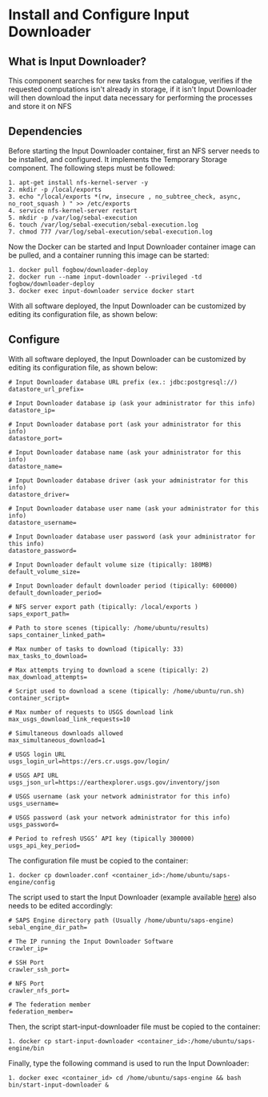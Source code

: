 # Install and Configure Input Downloader

## What is Input Downloader?

This component searches for new tasks from the catalogue, verifies if the requested computations isn't already in storage, if it isn't Input Downloader will then download the input data necessary for performing the processes and store it on NFS

## Dependencies
Before starting the Input Downloader container, first an NFS server needs to be installed, and configured. It implements the Temporary Storage component. The following steps must be followed:
	
  ```
  1. apt-get install nfs-kernel-server -y
  2. mkdir -p /local/exports
  3. echo "/local/exports *(rw, insecure , no_subtree_check, async, no_root_squash ) " >> /etc/exports
  4. service nfs-kernel-server restart
  5. mkdir -p /var/log/sebal-execution
  6. touch /var/log/sebal-execution/sebal-execution.log
  7. chmod 777 /var/log/sebal-execution/sebal-execution.log
  ```
  
Now the Docker can be started and Input Downloader container image can be pulled, and a container running this image can be started:

  ```
  1. docker pull fogbow/downloader-deploy
  2. docker run --name input-downloader --privileged -td fogbow/downloader-deploy
  3. docker exec input-downloader service docker start
  ```

With all software deployed, the Input Downloader can be customized by editing its configuration file, as shown below:

## Configure
With all software deployed, the Input Downloader can be customized by editing its configuration file, as shown below: 

  ```
  # Input Downloader database URL prefix (ex.: jdbc:postgresql://)
  datastore_url_prefix=

  # Input Downloader database ip (ask your administrator for this info)
  datastore_ip=

  # Input Downloader database port (ask your administrator for this info)
  datastore_port=

  # Input Downloader database name (ask your administrator for this info)
  datastore_name=

  # Input Downloader database driver (ask your administrator for this info)
  datastore_driver=

  # Input Downloader database user name (ask your administrator for this info)
  datastore_username=

  # Input Downloader database user password (ask your administrator for this info)
  datastore_password=

  # Input Downloader default volume size (tipically: 180MB)
  default_volume_size=

  # Input Downloader default downloader period (tipically: 600000)
  default_downloader_period=

  # NFS server export path (tipically: /local/exports )
  saps_export_path=

  # Path to store scenes (tipically: /home/ubuntu/results)
  saps_container_linked_path=

  # Max number of tasks to download (tipically: 33)
  max_tasks_to_download=

  # Max attempts trying to download a scene (tipically: 2)
  max_download_attempts=

  # Script used to download a scene (tipically: /home/ubuntu/run.sh) 
  container_script=

  # Max number of requests to USGS download link
  max_usgs_download_link_requests=10

  # Simultaneous downloads allowed
  max_simultaneous_download=1

  # USGS login URL
  usgs_login_url=https://ers.cr.usgs.gov/login/

  # USGS API URL
  usgs_json_url=https://earthexplorer.usgs.gov/inventory/json

  # USGS username (ask your network administrator for this info)
  usgs_username=

  # USGS password (ask your network administrator for this info)
  usgs_password=

  # Period to refresh USGS’ API key (tipically 300000)
  usgs_api_key_period=
  ```

The configuration file must be copied to the container:

  ```
  1. docker cp downloader.conf <container_id>:/home/ubuntu/saps-engine/config
  ```

The script used to start the Input Downloader (example available [here](../bin/start-input-downloader)) also needs to be edited accordingly:

  ```
  # SAPS Engine directory path (Usually /home/ubuntu/saps-engine)
  sebal_engine_dir_path=

  # The IP running the Input Downloader Software
  crawler_ip=

  # SSH Port
  crawler_ssh_port=

  # NFS Port
  crawler_nfs_port=

  # The federation member
  federation_member=
  ```

Then, the script start-input-downloader file must be copied to the container:

  ```
  1. docker cp start-input-downloader <container_id>:/home/ubuntu/saps-engine/bin
  ```

Finally, type the following command is used to run the Input Downloader:

  ```
  1. docker exec <container_id> cd /home/ubuntu/saps-engine && bash bin/start-input-downloader &
  ```
